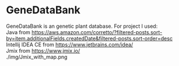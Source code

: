 # GeneDataBank
GeneDataBank is an genetic plant database.
For project I used:  
Java from https://aws.amazon.com/corretto/?filtered-posts.sort-by=item.additionalFields.createdDate&filtered-posts.sort-order=desc  
Intellij IDEA CE from https://www.jetbrains.com/idea/   
Jmix from https://www.jmix.io/  
./img/Jmix_with_map.png
